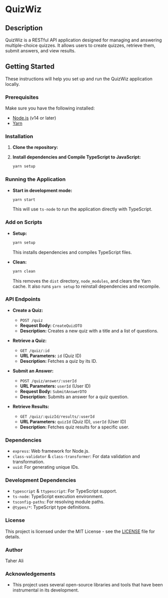 # QuizWiz

## Description

QuizWiz is a RESTful API application designed for managing and answering multiple-choice quizzes. It allows users to create quizzes, retrieve them, submit answers, and view results.

## Getting Started

These instructions will help you set up and run the QuizWiz application locally.

### Prerequisites

Make sure you have the following installed:
- [Node.js](https://nodejs.org/) (v14 or later)
- [Yarn](https://classic.yarnpkg.com/en/docs/install)

### Installation

1. **Clone the repository:**

2. **Install dependencies and Compile TypeScript to JavaScript:**

    ```bash
    yarn setup
    ```

### Running the Application

- **Start in development mode:**

    ```bash
    yarn start
    ```

    This will use `ts-node` to run the application directly with TypeScript.

### Add on Scripts

- **Setup:**

    ```bash
    yarn setup
    ```

    This installs dependencies and compiles TypeScript files.

- **Clean:**

    ```bash
    yarn clean
    ```

    This removes the `dist` directory, `node_modules`, and clears the Yarn cache. It also runs `yarn setup` to reinstall dependencies and recompile.

### API Endpoints

- **Create a Quiz:**

    - `POST /quiz`
    - **Request Body:** `CreateQuizDTO`
    - **Description:** Creates a new quiz with a title and a list of questions.

- **Retrieve a Quiz:**

    - `GET /quiz/:id`
    - **URL Parameters:** `id` (Quiz ID)
    - **Description:** Fetches a quiz by its ID.

- **Submit an Answer:**

    - `POST /quiz/answer/:userId`
    - **URL Parameters:** `userId` (User ID)
    - **Request Body:** `SubmitAnswerDTO`
    - **Description:** Submits an answer for a quiz question.

- **Retrieve Results:**

    - `GET /quiz/:quizId/results/:userId`
    - **URL Parameters:** `quizId` (Quiz ID), `userId` (User ID)
    - **Description:** Fetches quiz results for a specific user.

### Dependencies

- `express`: Web framework for Node.js.
- `class-validator` & `class-transformer`: For data validation and transformation.
- `uuid`: For generating unique IDs.

### Development Dependencies

- `typescript` & `ttypescript`: For TypeScript support.
- `ts-node`: TypeScript execution environment.
- `tsconfig-paths`: For resolving module paths.
- `@types/*`: TypeScript type definitions.

### License

This project is licensed under the MIT License - see the [LICENSE](LICENSE) file for details.

### Author

Taher Ali

### Acknowledgements

- This project uses several open-source libraries and tools that have been instrumental in its development.

